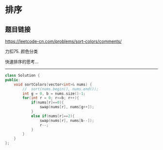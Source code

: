 # 排序

## 题目链接

https://leetcode-cn.com/problems/sort-colors/comments/

力扣75. 颜色分类

快速排序的思考...

    
---------------------------------------

```cpp
class Solution {
public:
    void sortColors(vector<int>& nums) {
        //  sort(nums.begin(), nums.end());
        int g = 0, b = nums.size()-1;
        for(int r = 0; r<=b; r++){
            if(nums[r]==0){
                swap(nums[r], nums[g++]);
            }
            else if(nums[r]==2){
                swap(nums[r], nums[b--]);
                r--;
            }
        }
    }
};
```
